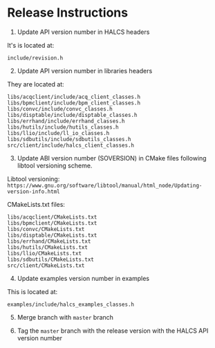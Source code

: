 # Release Instructions

1. Update API version number in HALCS headers

It's is located at:

`include/revision.h`

2. Update API version number in libraries headers

They are located at:

```
libs/acqclient/include/acq_client_classes.h
libs/bpmclient/include/bpm_client_classes.h
libs/convc/include/convc_classes.h
libs/disptable/include/disptable_classes.h
libs/errhand/include/errhand_classes.h
libs/hutils/include/hutils_classes.h
libs/llio/include/ll_io_classes.h
libs/sdbutils/include/sdbutils_classes.h
src/client/include/halcs_client_classes.h
```

3. Update ABI version number (SOVERSION) in CMake files following libtool versioning scheme.

Libtool versioning: `https://www.gnu.org/software/libtool/manual/html_node/Updating-version-info.html`

CMakeLists.txt files:

```
libs/acqclient/CMakeLists.txt
libs/bpmclient/CMakeLists.txt
libs/convc/CMakeLists.txt
libs/disptable/CMakeLists.txt
libs/errhand/CMakeLists.txt
libs/hutils/CMakeLists.txt
libs/llio/CMakeLists.txt
libs/sdbutils/CMakeLists.txt
src/client/CMakeLists.txt
```

4. Update examples version number in examples

This is located at:

```
examples/include/halcs_examples_classes.h
```

5. Merge branch with `master` branch

6. Tag the `master` branch with the release version with the HALCS API version number
